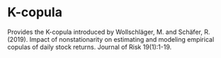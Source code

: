 # K-copula
Provides the K-copula introduced by Wollschläger, M. and Schäfer, R. (2019). Impact of nonstationarity on estimating and modeling empirical copulas of daily stock returns. Journal of Risk
 19(1):1-19.
